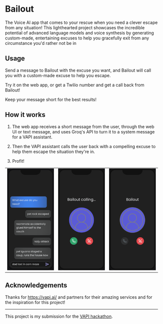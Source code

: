 # Bailout

The Voice AI app that comes to your rescue when you need a clever escape from any situation! This lighthearted project showcases the incredible potential of advanced language models and voice synthesis by generating custom-made, entertaining excuses to help you gracefully exit from any circumstance you'd rather not be in

## Usage

Send a message to Bailout with the excuse you want, and Bailout will call you with a custom-made excuse to help you escape.

Try it on the web app, or get a Twilio number and get a call back from Bailout!

Keep your message short for the best results!

## How it works

1. The web app receives a short message from the user, through the web UI or text message, and uses Groq's API to turn it to a system message for a VAPI assistant.

2. Then the VAPI assistant calls the user back with a compelling excuse to help them escape the situation they're in.

3. Profit!

|                           |                               |                            |
| ------------------------- |-------------------------------|----------------------------|
| ![Image1](images/sms.png) | ![Image2](images/calling.png) | ![Image3](images/talk.png) |

## Acknowledgements

Thanks for https://vapi.ai/ and partners for their amazing services and for the inspiration for this project!

---

This project is my submission for the [VAPI hackathon](https://lu.ma/vapithon?tk=Fs7FgS).
